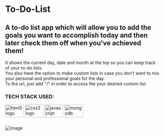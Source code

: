 # To-Do-List
## A to-do list app which will allow you to add the goals you want to accomplish today and then later check them off when you've achieved them! <br/>
It shows the current day, date and month at the top so you can keep track of your to-do lists. </br>
You also have the option to make custom lists in case you don't want to mix your personal and professional goals for the day. </br>
To the url, just add "/<customListName>" in order to access the your desired custom list. </br>

### TECH STACK USED: 
<div>
  <img src="https://cdn.jsdelivr.net/gh/devicons/devicon/icons/html5/html5-original.svg" height="41" width="60" alt="html5 logo"  />
  <img src="https://cdn.jsdelivr.net/gh/devicons/devicon/icons/css3/css3-original.svg" height="41" width="60" alt="css3 logo"  />
  <img src="https://cdn.jsdelivr.net/gh/devicons/devicon/icons/javascript/javascript-original.svg" height="41" width="60" alt="javascript logo"  />
  <img src="https://cdn.jsdelivr.net/gh/devicons/devicon/icons/mongodb/mongodb-original.svg" height="41" width="60" alt="mongodb logo"  />
</div>

###

![image](https://github.com/pree251/To-Do-List/assets/68124103/c17548a0-7cfa-42c4-930f-2801d273dc29)
